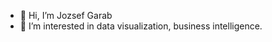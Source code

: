 - 👋 Hi, I’m Jozsef Garab
- 👀 I’m interested in data visualization, business intelligence.

<!---
jgarab/jgarab is a ✨ special ✨ repository because its `README.md` (this file) appears on your GitHub profile.
You can click the Preview link to take a look at your changes.
--->
